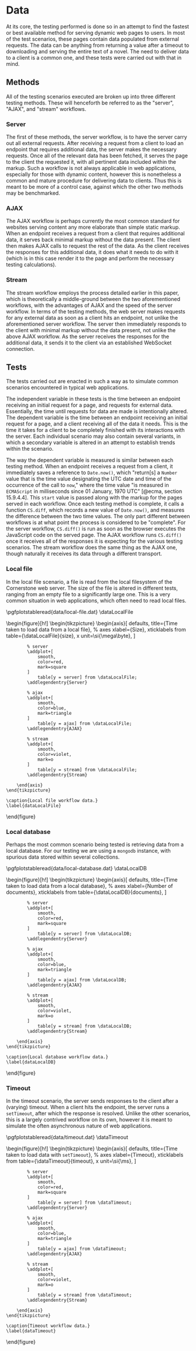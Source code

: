 # Data

At its core, the testing performed is done so in an attempt to find the fastest or best available method for serving dynamic web pages to users.
In most of the test scenarios, these pages contain data populated from external requests.
The data can be anything from returning a value after a timeout to downloading and serving the entire text of a novel.
The need to deliver data to a client is a common one, and these tests were carried out with that in mind.


## Methods

All of the testing scenarios executed are broken up into three different testing methods.
These will henceforth be referred to as the "server", "AJAX", and "stream" workflows.


### Server

The first of these methods, the server workflow, is to have the server carry out all external requests.
After receiving a request from a client to load an endpoint that requires additional data, the server makes the necessary requests.
Once all of the relevant data has been fetched, it serves the page to the client the requested it, with all pertinent data included within the markup.
Such a workflow is not always applicable in web applications, especially for those with dynamic content, however this is nonetheless a common and mature procedure for delivering data to clients.
Thus this is meant to be more of a control case, against which the other two methods may be benchmarked.


### AJAX

The AJAX workflow is perhaps currently the most common standard for websites serving content any more elaborate than simple static markup.
When an endpoint receives a request from a client that requires additional data, it serves back minimal markup without the data present.
The client then makes AJAX calls to request the rest of the data.
As the client receives the responses for this additional data, it does what it needs to do with it (which is in this case render it to the page and perform the necessary testing calculations).


### Stream

The stream workflow employs the process detailed earlier in this paper, which is theoretically a middle-ground between the two aforementioned workflows, with the advantages of AJAX and the speed of the server workflow.
In terms of the testing methods, the web server makes requests for any external data as soon as a client hits an endpoint, not unlike the aforementioned server workflow.
The server then immediately responds to the client with minimal markup without the data present, not unlike the above AJAX workflow.
As the server receives the responses for the additional data, it sends it to the client via an established WebSocket connection.


## Tests

The tests carried out are enacted in such a way as to simulate common scenarios encountered in typical web applications.

The independent variable in these tests is the time between an endpoint receiving an initial request for a page, and requests for external data.
Essentially, the time until requests for data are made is intentionally altered.
The dependent variable is the time between an endpoint receiving an initial request for a page, and a client receiving all of the data it needs.
This is the time it takes for a client to be completely finished with its interactions with the server.
Each individual scenario may also contain several variants, in which a secondary variable is altered in an attempt to establish trends within the scenario.

The way the dependent variable is measured is similar between each testing method.
When an endpoint receives a request from a client, it immediately saves a reference to `Date.now()`, which "return[s] a `Number` value that is the time value designating the UTC date and time of the occurrence of the call to `now`," where the time value "is measured in `ECMAScript` in milliseconds since 01 January, 1970 UTC" [@ecma, section 15.9.4.4].
This `start` value is passed along with the markup for the pages served in each workflow.
Once each testing method is complete, it calls a function `CS.diff`, which records a new value of `Date.now()`, and measures the difference between the two time values.
The only part different between workflows is at what point the process is considered to be "complete".
For the server workflow, `CS.diff()` is run as soon as the browser executes the JavaScript code on the served page.
The AJAX workflow runs `CS.diff()` once it receives all of the responses it is expecting for the various testing scenarios.
The stream workflow does the same thing as the AJAX one, though naturally it receives its data through a different transport.


### Local file

In the local file scenario, a file is read from the local filesystem of the Cornerstone web server.
The size of the file is altered in different tests, ranging from an empty file to a significantly large one.
This is a very common situation in web applications, which often need to read local files.

\pgfplotstableread{data/local-file.dat} \dataLocalFile

\begin{figure}[h!]
	\begin{tikzpicture}
		\begin{axis}[
			defaults,
			title={Time taken to load data from a local file},
			% axes
			xlabel={Size},
			xticklabels from table={\dataLocalFile}{size},
			x unit=\si{\mega\byte},
		]

			% server
			\addplot+[
				smooth,
				color=red,
				mark=square
			]
				table[y = server] from \dataLocalFile;
			\addlegendentry{Server}

			% ajax
			\addplot+[
				smooth,
				color=blue,
				mark=triangle
			]
				table[y = ajax] from \dataLocalFile;
			\addlegendentry{AJAX}

			% stream
			\addplot+[
				smooth,
				color=violet,
				mark=o
			]
				table[y = stream] from \dataLocalFile;
			\addlegendentry{Stream}

		\end{axis}
	\end{tikzpicture}

	\caption{Local file workflow data.}
	\label{dataLocalFile}
\end{figure}


### Local database

Perhaps the most common scenario being tested is retrieving data from a local database.
For our testing we are using a `mongodb` instance, with spurious data stored within several collections.

\pgfplotstableread{data/local-database.dat} \dataLocalDB

\begin{figure}[h!]
	\begin{tikzpicture}
		\begin{axis}[
			defaults,
			title={Time taken to load data from a local database},
			% axes
			xlabel={Number of documents},
			xticklabels from table={\dataLocalDB}{documents},
		]

			% server
			\addplot+[
				smooth,
				color=red,
				mark=square
			]
				table[y = server] from \dataLocalDB;
			\addlegendentry{Server}

			% ajax
			\addplot+[
				smooth,
				color=blue,
				mark=triangle
			]
				table[y = ajax] from \dataLocalDB;
			\addlegendentry{AJAX}

			% stream
			\addplot+[
				smooth,
				color=violet,
				mark=o
			]
				table[y = stream] from \dataLocalDB;
			\addlegendentry{Stream}

		\end{axis}
	\end{tikzpicture}

	\caption{Local database workflow data.}
	\label{dataLocalDB}
\end{figure}


### Timeout

In the timeout scenario, the server sends responses to the client after a (varying) timeout.
When a client hits the endpoint, the server runs a `setTimeout`, after which the response is resolved.
Unlike the other scenarios, this is a largely contrived workflow on its own, however it is meant to simulate the often asynchronous nature of web applications.

\pgfplotstableread{data/timeout.dat} \dataTimeout

\begin{figure}[h!]
	\begin{tikzpicture}
		\begin{axis}[
			defaults,
			title={Time taken to load data with `setTimeout`},
			% axes
			xlabel={Timeout},
			xticklabels from table={\dataTimeout}{timeout},
			x unit=\si{\ms},
		]

			% server
			\addplot+[
				smooth,
				color=red,
				mark=square
			]
				table[y = server] from \dataTimeout;
			\addlegendentry{Server}

			% ajax
			\addplot+[
				smooth,
				color=blue,
				mark=triangle
			]
				table[y = ajax] from \dataTimeout;
			\addlegendentry{AJAX}

			% stream
			\addplot+[
				smooth,
				color=violet,
				mark=o
			]
				table[y = stream] from \dataTimeout;
			\addlegendentry{Stream}

		\end{axis}
	\end{tikzpicture}

	\caption{Timeout workflow data.}
	\label{dataTimeout}
\end{figure}
